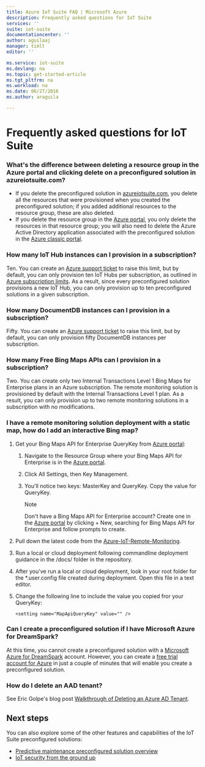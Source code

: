 ```yaml
---
title: Azure IoT Suite FAQ | Microsoft Azure
description: Frequently asked questions for IoT Suite
services: ''
suite: iot-suite
documentationcenter: ''
author: aguilaaj
manager: timlt
editor: ''

ms.service: iot-suite
ms.devlang: na
ms.topic: get-started-article
ms.tgt_pltfrm: na
ms.workload: na
ms.date: 06/27/2016
ms.author: araguila

---
```

# Frequently asked questions for IoT Suite
### What's the difference between deleting a resource group in the Azure portal and clicking delete on a preconfigured solution in azureiotsuite.com?
* If you delete the preconfigured solution in [azureiotsuite.com](https://www.azureiotsuite.com/), you delete all the resources that were provisioned when you created the preconfigured solution; if you added additional resources to the resource group, these are also deleted. 
* If you delete the resource group in the [Azure portal](https://portal.azure.com), you only delete the resources in that resource group; you will also need to delete the Azure Active Directory application associated with the preconfigured solution in the [Azure classic portal](https://manage.windowsazure.com).

### How many IoT Hub instances can I provision in a subscription?
Ten. You can create an [Azure support ticket](https://portal.azure.com/#blade/Microsoft_Azure_Support/HelpAndSupportBlade) to raise this limit, but by default, you can only provision ten IoT Hubs per subscription, as outlined in [Azure subscription limits](https://azure.microsoft.com/documentation/articles/azure-subscription-service-limits/#iot-hub-limits). As a result, since every preconfigured solution provisions a new IoT Hub, you can only provision up to ten preconfigured solutions in a given subscription. 

### How many DocumentDB instances can I provision in a subscription?
Fifty. You can create an [Azure support ticket](https://portal.azure.com/#blade/Microsoft_Azure_Support/HelpAndSupportBlade) to raise this limit, but by default, you can only provision fifty DocumentDB instances per subscription. 

### How many Free Bing Maps APIs can I provision in a subscription?
Two. You can create only two Internal Transactions Level 1 Bing Maps for Enterprise plans in an Azure subscription. The remote monitoring solution is provisioned by default with the Internal Transactions Level 1 plan. As a result, you can only provision up to two remote monitoring solutions in a subscription with no modifications.

### I have a remote monitoring solution deployment with a static map, how do I add an interactive Bing map?
1. Get your Bing Maps API for Enterprise QueryKey from [Azure portal](https://portal.azure.com): 
   
   1. Navigate to the Resource Group where your Bing Maps API for Enterprise is in the [Azure portal](https://portal.azure.com).
   2. Click All Settings, then Key Management. 
   3. You'll notice two keys: MasterKey and QueryKey. Copy the value for QueryKey.
      
      > [!NOTE]
      > Don't have a Bing Maps API for Enterprise account? Create one in the [Azure portal][lnk-azure-portal] by clicking + New, searching for Bing Maps API for Enterprise and follow prompts to create.
      > 
2. Pull down the latest code from the [Azure-IoT-Remote-Monitoring](https://github.com/Azure/azure-iot-remote-monitoring).
3. Run a local or cloud deployment following commandline deployment guidance in the /docs/ folder in the repository. 
4. After you've run a local or cloud deployment, look in your root folder for the *.user.config file created during deployment. Open this file in a text editor. 
5. Change the following line to include the value you copied fror your QueryKey: 
   
   `<setting name="MapApiQueryKey" value="" />`

### Can I create a preconfigured solution if I have Microsoft Azure for DreamSpark?
At this time, you cannot create a preconfigured solution with a [Microsoft Azure for DreamSpark](https://www.dreamspark.com/Product/Product.aspx?productid=99) account. However, you can create a [free trial account for Azure](https://azure.microsoft.com/free/) in just a couple of minutes that will enable you create a preconfigured solution.

### How do I delete an AAD tenant?
See Eric Golpe's blog post [Walkthrough of Deleting an Azure AD Tenant](http://blogs.msdn.com/b/ericgolpe/archive/2015/04/30/walkthrough-of-deleting-an-azure-ad-tenant.aspx).

## Next steps
You can also explore some of the other features and capabilities of the IoT Suite preconfigured solutions:

* [Predictive maintenance preconfigured solution overview](iot-suite-predictive-overview.md)
* [IoT security from the ground up](securing-iot-ground-up.md)

[lnk-predictive-overview]: iot-suite-predictive-overview.md
[lnk-security-groundup]: securing-iot-ground-up.md

[link-azuresupportticket]: https://portal.azure.com/#blade/Microsoft_Azure_Support/HelpAndSupportBlade 
[link-azuresublimits]: https://azure.microsoft.com/documentation/articles/azure-subscription-service-limits/#iot-hub-limits
[lnk-azure-portal]: https://portal.azure.com
[lnk-azureiotsuite]: https://www.azureiotsuite.com/
[lnk-classic-portal]: https://manage.windowsazure.com
[lnk-remote-monitoring-github]: https://github.com/Azure/azure-iot-remote-monitoring 
[lnk-dreamspark]: https://www.dreamspark.com/Product/Product.aspx?productid=99 
[lnk-30daytrial]: https://azure.microsoft.com/free/
[lnk-delete-aad-tennant]: http://blogs.msdn.com/b/ericgolpe/archive/2015/04/30/walkthrough-of-deleting-an-azure-ad-tenant.aspx
